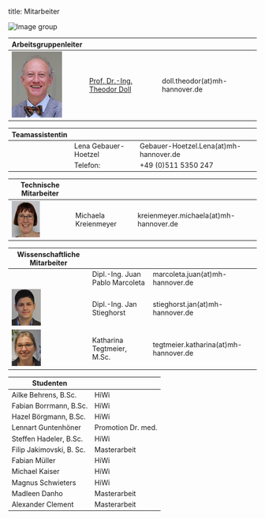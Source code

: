 title: Mitarbeiter

![Image group](Gruppe.png)

|Arbeitsgruppenleiter|                |     |
|--------------|---------------|----|
|![Image Theo Doll](Doll2.png)|[Prof. Dr.-Ing. Theodor Doll](pagedoll.html)|	doll.theodor(at)mh-hannover.de|   



|Teamassistentin|                     |      |
|--------------|---------------------|------|
| | Lena Gebauer-Hoetzel	| Gebauer-Hoetzel.Lena(at)mh-hannover.de|
|    |   Telefon:|  +49 (0)511 5350 247|

|Technische Mitarbeiter|                     |      |
|--------------|---------------------|------|
|![Image Michaela Kreienmeyer](Michaela.png) | Michaela Kreienmeyer	|	kreienmeyer.michaela(at)mh-hannover.de     |


|Wissenschaftliche Mitarbeiter|             |    |
|---------|------|------|
|   |Dipl.-Ing. Juan Pablo Marcoleta | marcoleta.juan(at)mh-hannover.de|
|![Image Jan Stieghorst ](Jan.png) |  Dipl.-Ing. Jan Stieghorst|	stieghorst.jan(at)mh-hannover.de|    
|![Image Katharina Tegtmeier](Katharina.png)  | Katharina Tegtmeier, M.Sc. 	|	tegtmeier.katharina(at)mh-hannover.de | 


|Studenten|             |
|-----------|-------------|
|Ailke Behrens, B.Sc.| HiWi|
|Fabian Borrmann, B.Sc. | HiWi|
|Hazel Börgmann, B.Sc.| HiWi|
|Lennart Guntenhöner |Promotion Dr. med. |
|Steffen Hadeler, B.Sc. | HiWi|
|Filip Jakimovski, B. Sc.| Masterarbeit|
|Fabian Müller|HiWi|
|Michael Kaiser|HiWi|
|Magnus Schwieters|HiWi|
|Madleen Danho|Masterarbeit|
|Alexander Clement|Masterarbeit|

